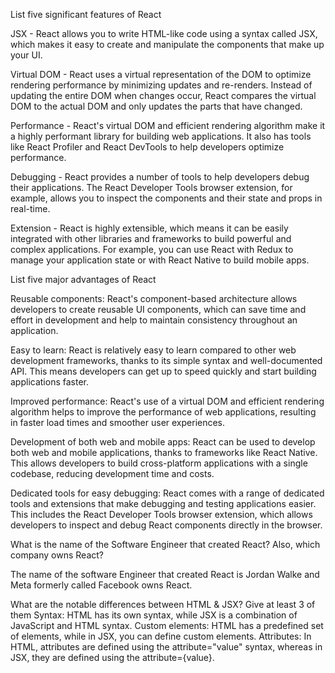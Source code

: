 List five significant features of React

JSX - React allows you to write HTML-like code using a syntax called JSX, which makes it easy to create and manipulate the components that make up your UI.

Virtual DOM - React uses a virtual representation of the DOM to optimize rendering performance by minimizing updates and re-renders. Instead of updating the entire DOM when changes occur, React compares the virtual DOM to the actual DOM and only updates the parts that have changed.

Performance - React's virtual DOM and efficient rendering algorithm make it a highly performant library for building web applications. It also has tools like React Profiler and React DevTools to help developers optimize performance.

Debugging - React provides a number of tools to help developers debug their applications. The React Developer Tools browser extension, for example, allows you to inspect the components and their state and props in real-time.

Extension - React is highly extensible, which means it can be easily integrated with other libraries and frameworks to build powerful and complex applications. For example, you can use React with Redux to manage your application state or with React Native to build mobile apps.


List five major advantages of React

Reusable components: React's component-based architecture allows developers to create reusable UI components, which can save time and effort in development and help to maintain consistency throughout an application.

Easy to learn: React is relatively easy to learn compared to other web development frameworks, thanks to its simple syntax and well-documented API. This means developers can get up to speed quickly and start building applications faster.

Improved performance: React's use of a virtual DOM and efficient rendering algorithm helps to improve the performance of web applications, resulting in faster load times and smoother user experiences.

Development of both web and mobile apps: React can be used to develop both web and mobile applications, thanks to frameworks like React Native. This allows developers to build cross-platform applications with a single codebase, reducing development time and costs.

Dedicated tools for easy debugging: React comes with a range of dedicated tools and extensions that make debugging and testing applications easier. This includes the React Developer Tools browser extension, which allows developers to inspect and debug React components directly in the browser.


What is the name of the Software Engineer that created React? Also, which company owns React?

The name of the software Engineer that created React is Jordan Walke and Meta formerly called Facebook owns React.

What are the notable differences between HTML & JSX? Give at least 3 of them
Syntax: HTML has its own syntax, while JSX is a combination of JavaScript and HTML syntax.
Custom elements: HTML has a predefined set of elements, while in JSX, you can define custom elements.
Attributes: In HTML, attributes are defined using the attribute="value" syntax, whereas in JSX, they are defined using the attribute={value}.
